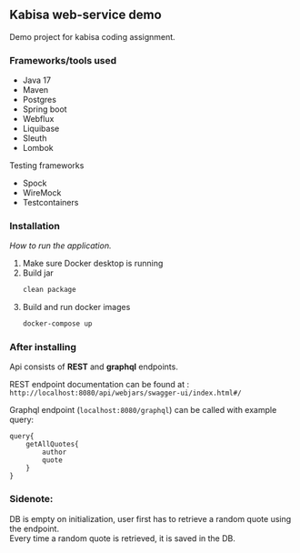 
## Kabisa web-service demo

Demo project for kabisa coding assignment.


### Frameworks/tools used

* Java 17
* Maven
* Postgres
* Spring boot 
* Webflux
* Liquibase
* Sleuth
* Lombok

Testing frameworks
* Spock
* WireMock
* Testcontainers

### Installation

_How to run the application._

1. Make sure Docker desktop is running
2. Build jar
   ```sh
   clean package
   ```
3. Build and run docker images
   ```sh
   docker-compose up
   ```

### After installing


Api consists of **REST** and **graphql** endpoints.

REST endpoint documentation can be found at : 
``http://localhost:8080/api/webjars/swagger-ui/index.html#/``

Graphql endpoint (``localhost:8080/graphql``) can be called with example query:

```
query{
    getAllQuotes{
        author
        quote
    }
}
```

### Sidenote: 
DB is empty on initialization, user first has to retrieve a random quote using the endpoint. \
Every time a random quote is retrieved, it is saved in the DB.
